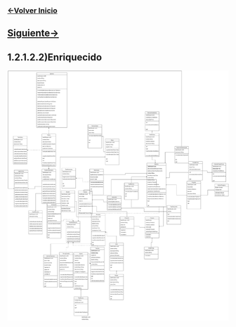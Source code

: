 ### [<-Volver Inicio](README.md)
## [Siguiente->](1.2.1.3.1.md)
## 1.2.1.2.2)Enriquecido
![](1.2.1.2.2.img.png)
